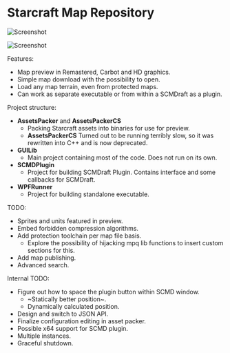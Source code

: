# Starcraft Map Repository
<!---
Original topic: [TODO](http://www.staredit.net/todo)
-->

![Screenshot](https://rion.cz/scmdb/scr1.png "Screenshot")

![Screenshot](https://rion.cz/scmdb/scr2.png "Screenshot")

Features:
* Map preview in Remastered, Carbot and HD graphics.
* Simple map download with the possibility to open.
* Load any map terrain, even from protected maps.
* Can work as separate executable or from within a SCMDraft as a plugin.


Project structure:
* **AssetsPacker** and **AssetsPackerCS**
   * Packing Starcraft assets into binaries for use for preview.
   * **AssetsPackerCS** Turned out to be running terribly slow, so it was rewritten into C++ and is now deprecated.
* **GUILib**
   * Main project containing most of the code. Does not run on its own.
* **SCMDPlugin**
   * Project for building SCMDraft Plugin. Contains interface and some callbacks for SCMDraft.
* **WPFRunner**
   * Project for building standalone executable.

TODO:
* Sprites and units featured in preview.
* Embed forbidden compression algorithms.
* Add protection toolchain per map file basis.
   * Explore the possibility of hijacking mpq lib functions to insert custom sections for this.
* Add map publishing.
* Advanced search.


Internal TODO:
* Figure out how to space the plugin button within SCMD window.
   * ~Statically better position~.
   * Dynamically calculated position.
* Design and switch to JSON API.
* Finalize configuration editing in asset packer.
* Possible x64 support for SCMD plugin.
* Multiple instances.
* Graceful shutdown.